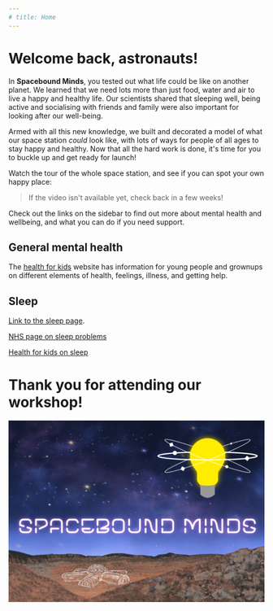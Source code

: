 ```yaml
---
# title: Home
---
```


<!-- This is the home page for our online resources. Maybe some links on general mental health could go here?  -->

# Welcome back, astronauts!

In **Spacebound Minds**, you tested out what life could be like on another planet. We learned that we need lots more than just food, water and air to live a happy and healthy life. Our scientists shared that sleeping well, being active and socialising with friends and family were also important for looking after our well-being. 

Armed with all this new knowledge, we built and decorated a model of what our space station *could* look like, with lots of ways for people of all ages to stay happy and healthy. Now that all the hard work is done, it's time for you to buckle up and get ready for launch! 

Watch the tour of the whole space station, and see if you can spot your own happy place: 

> If the video isn't available yet, check back in a few weeks!

Check out the links on the sidebar to find out more about mental health and wellbeing, and what you can do if you need support.

<!-- It would be great to have tabs at the top of the page that link to each of the subheadings -->

## General mental health



The [health for kids](https://www.healthforkids.co.uk/) website has information for young people and grownups on different elements of health, feelings, illness, and getting help.

## Sleep

[Link to the sleep page](./sleep.html).

[NHS page on sleep problems](https://www.nhs.uk/every-mind-matters/mental-health-issues/sleep/)

[Health for kids on sleep](https://www.healthforkids.co.uk/staying-healthy/sleep/)


# Thank you for attending our workshop!

![Picture of a postcard showing the Spacebound Minds logo and a model of the space station.](assets/postcard.png)